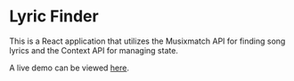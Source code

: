# Lyric Finder

This is a React application that utilizes the Musixmatch API for finding song lyrics and the Context API for managing state.

A live demo can be viewed [here](https://lyricfinder.surge.sh).